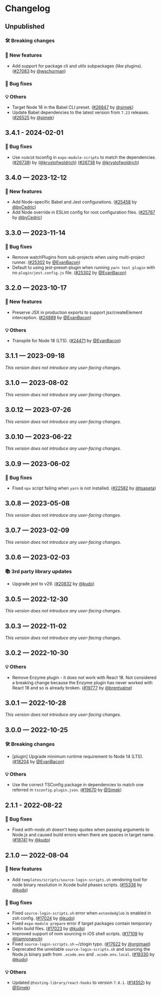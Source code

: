 # Changelog

## Unpublished

### 🛠 Breaking changes

### 🎉 New features

- Add support for package cli and utils subpackages (like plugins). ([#27083](https://github.com/expo/expo/pull/27083) by [@wschurman](https://github.com/wschurman))

### 🐛 Bug fixes

### 💡 Others

- Target Node 18 in the Babel CLI preset. ([#26847](https://github.com/expo/expo/pull/26847) by [@simek](https://github.com/simek))
- Update Babel dependencies to the latest version from `7.23` releases. ([#26525](https://github.com/expo/expo/pull/26525) by [@simek](https://github.com/simek))

## 3.4.1 - 2024-02-01

### 🐛 Bug fixes

- Use `node18` tsconfig in `expo-module-scripts` to match the dependencies. ([#26738](https://github.com/expo/expo/pull/26738)) by ([@krystofwoldrich](https://github.com/krystofwoldrich)) ([#26738](https://github.com/expo/expo/pull/26738) by [@krystofwoldrich](https://github.com/krystofwoldrich))

## 3.4.0 — 2023-12-12

### 🎉 New features

- Add Node-specific Babel and Jest configurations. ([#25458](https://github.com/expo/expo/pull/25458) by [@byCedric](https://github.com/byCedric))
- Add Node override in ESLint config for root configuration files. ([#25767](https://github.com/expo/expo/pull/25767) by [@byCedric](https://github.com/byCedric))

## 3.3.0 — 2023-11-14

### 🐛 Bug fixes

- Remove watchPlugins from sub-projects when using multi-project runner. ([#25302](https://github.com/expo/expo/pull/25302) by [@EvanBacon](https://github.com/EvanBacon))
- Default to using jest-preset-plugin when running `yarn test plugin` with no `plugin/jest.config.js` file. ([#25302](https://github.com/expo/expo/pull/25302) by [@EvanBacon](https://github.com/EvanBacon))

## 3.2.0 — 2023-10-17

### 🎉 New features

- Preserve JSX in production exports to support jsx/createElement interception. ([#24889](https://github.com/expo/expo/pull/24889) by [@EvanBacon](https://github.com/EvanBacon))

### 💡 Others

- Transpile for Node 18 (LTS). ([#24471](https://github.com/expo/expo/pull/24471) by [@EvanBacon](https://github.com/EvanBacon))

## 3.1.1 — 2023-09-18

_This version does not introduce any user-facing changes._

## 3.1.0 — 2023-08-02

_This version does not introduce any user-facing changes._

## 3.0.12 — 2023-07-26

_This version does not introduce any user-facing changes._

## 3.0.10 — 2023-06-22

_This version does not introduce any user-facing changes._

## 3.0.9 — 2023-06-02

### 🐛 Bug fixes

- Fixed `npx` script failing when `yarn` is not installed. ([#22582](https://github.com/expo/expo/pull/22582) by [@tsapeta](https://github.com/tsapeta))

## 3.0.8 — 2023-05-08

_This version does not introduce any user-facing changes._

## 3.0.7 — 2023-02-09

_This version does not introduce any user-facing changes._

## 3.0.6 — 2023-02-03

### 📚 3rd party library updates

- Upgrade jest to v29. ([#20832](https://github.com/expo/expo/pull/20832) by [@kudo](https://github.com/kudo))

## 3.0.5 — 2022-12-30

_This version does not introduce any user-facing changes._

## 3.0.3 — 2022-11-02

_This version does not introduce any user-facing changes._

## 3.0.2 — 2022-10-30

### 💡 Others

- Remove Enzyme plugin - it does not work with React 18. Not considered a breaking change because the Enzyme plugin has never worked with React 18 and so is already broken. ([#19777](https://github.com/expo/expo/pull/19777) by [@brentvatne](https://github.com/brentvatne))

## 3.0.1 — 2022-10-28

_This version does not introduce any user-facing changes._

## 3.0.0 — 2022-10-25

### 🛠 Breaking changes

- [plugin] Upgrade minimum runtime requirement to Node 14 (LTS). ([#18204](https://github.com/expo/expo/pull/18204) by [@EvanBacon](https://github.com/EvanBacon))

### 💡 Others

- Use the correct TSConfig package in dependencies to match one referred in `tsconfig.plugin.json`. ([#19670](https://github.com/expo/expo/pull/19670) by [@Simek](https://github.com/Simek))

## 2.1.1 - 2022-08-22

### 🐛 Bug fixes

- Fixed _with-node.sh_ doesn't keep quotes when passing arguments to Node.js and caused build errors when there are spaces in target name. ([#18741](https://github.com/expo/expo/pull/18741) by [@kudo](https://github.com/kudo))

## 2.1.0 — 2022-08-04

### 🎉 New features

- Add `templates/scripts/source-login-scripts.sh` vendoring tool for node binary resolution in Xcode build phases scripts. ([#15336](https://github.com/expo/expo/pull/15336) by [@kudo](https://github.com/kudo))

### 🐛 Bug fixes

- Fixed `source-login-scripts.sh` error when `extendedglob` is enabled in zsh config. ([#17024](https://github.com/expo/expo/pull/17024) by [@kudo](https://github.com/kudo))
- Fixed `expo-module prepare` error if target packages contain temporary kotlin build files. ([#17023](https://github.com/expo/expo/pull/17023) by [@kudo](https://github.com/kudo))
- Improved support of nvm sourcing in iOS shell scripts. ([#17109](https://github.com/expo/expo/pull/17109) by [@liamronancb](https://github.com/liamronancb))
- Fixed `source-login-scripts.sh` ~/zlogin typo. ([#17622](https://github.com/expo/expo/pull/17622) by [@vrgimael](https://github.com/vrgimael))
- Deprecated the unreliable `source-login-scripts.sh` and sourcing the Node.js binary path from `.xcode.env` and `.xcode.env.local`. ([#18330](https://github.com/expo/expo/pull/18330) by [@kudo](https://github.com/kudo))

### 💡 Others

- Updated `@testing-library/react-hooks` to version `7.0.1`. ([#14552](https://github.com/expo/expo/pull/14552)) by [@Simek](https://github.com/Simek))

